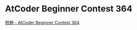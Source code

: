 AtCoder Beginner Contest 364
===

[問題 - AtCoder Beginner Contest 364](https://atcoder.jp/contests/abc364/tasks)
